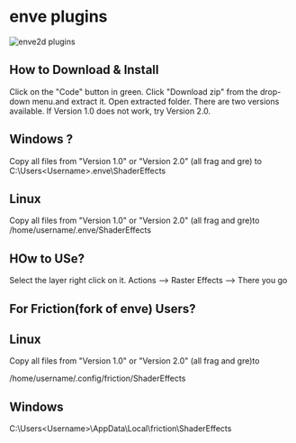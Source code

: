 # enve plugins
![enve2d plugins](https://user-images.githubusercontent.com/68183694/202194317-62c6c005-f975-4fcd-9f75-12b983bfe07e.png)


## How to Download & Install
Click on the "Code" button in green. Click "Download zip" from the drop-down menu.and extract it. Open extracted folder. 
There are two versions available. If Version 1.0 does not work, try Version 2.0.

## Windows ?
Copy all files from "Version 1.0" or "Version 2.0" (all frag and gre) to C:\Users\<Username>\.enve\ShaderEffects

## Linux

Copy all files from "Version 1.0" or "Version 2.0" (all frag and gre)to
/home/username/.enve/ShaderEffects

## HOw to USe?
Select the layer right click on it. Actions --> Raster Effects --> There you go


## For Friction(fork of enve) Users?
## Linux

Copy all files from "Version 1.0" or "Version 2.0" (all frag and gre)to

/home/username/.config/friction/ShaderEffects

## Windows
C:\Users\<Username>\AppData\Local\friction\ShaderEffects
